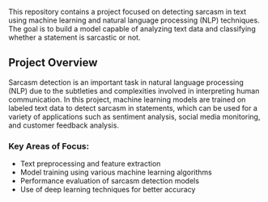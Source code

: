 This repository contains a project focused on detecting sarcasm in text using machine learning and natural language processing (NLP) techniques. The goal is to build a model capable of analyzing text data and classifying whether a statement is sarcastic or not.


## Project Overview

Sarcasm detection is an important task in natural language processing (NLP) due to the subtleties and complexities involved in interpreting human communication. In this project, machine learning models are trained on labeled text data to detect sarcasm in statements, which can be used for a variety of applications such as sentiment analysis, social media monitoring, and customer feedback analysis.

### Key Areas of Focus:
- Text preprocessing and feature extraction
- Model training using various machine learning algorithms
- Performance evaluation of sarcasm detection models
- Use of deep learning techniques for better accuracy
